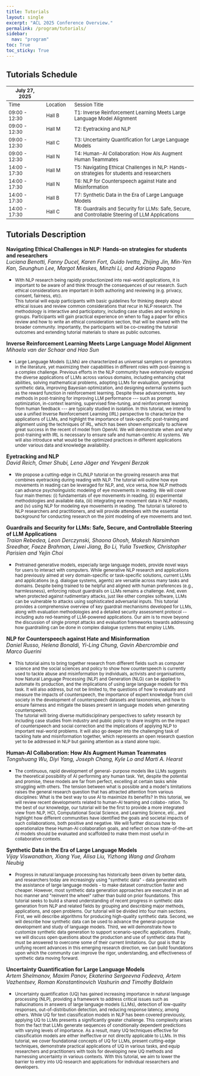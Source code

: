 ```yaml
---
title: Tutorials
layout: single
excerpt: "ACL 2025 Conference Overview."
permalink: /program/tutorials/
sidebar:
  nav: "program"
toc: True
toc_sticky: True
---
```


## Tutorials Schedule 

<style>
table {
    width: 100%;
    font-size: small;
}
table th:first-of-type {
    width: 20%;
}
table th:nth-of-type(2) {
    width: 15%;
}
table th:nth-of-type(3) {
    width: 65%;
}
</style>

| <span>July 27, 2025</span> | | |
| -- | -- | -- |
| Time | Location | Session Title |
| 09:00 - 12:30 | Hall B | T1: Inverse Reinforcement Learning Meets Large Language Model Alignment                      |
| 09:00 - 12:30 | Hall M | T2: Eyetracking and NLP                                                                      |
| 09:00 - 12:30 | Hall C | T3: Uncertainty Quantification for Large Language Models |
| 09:00 - 12:30 | Hall N | T4: Human-AI Collaboration: How AIs Augment Human Teammates                                  |
| 14:00 - 17:30 | Hall M | T5: Navigating Ethical Challenges in NLP: Hands-on strategies for students and researchers   |
| 14:00 - 17:30 | Hall N | T6: NLP for Counterspeech against Hate and Misinformation                                    |
| 14:00 - 17:30 | Hall B | T7: Synthetic Data in the Era of Large Language Models                                       |
| 14:00 - 17:30 | Hall C | T8: Guardrails and Security for LLMs: Safe, Secure, and Controllable Steering of LLM Applications                                     |

## Tutorials Description

**Navigating Ethical Challenges in NLP: Hands-on strategies for students and researchers**<br>
  <i>Luciana Benotti, Fanny Ducel, Karen Fort, Guido Ivetta, Zhijing Jin, Min-Yen Kan, Seunghun Lee, Margot Mieskes, Minzhi Li, and Adriana Pagano</i>
* <small>With NLP research being rapidly productionized into real-world applications, it is important to be aware of and think through the consequences of our research. Such ethical considerations are important in both authoring and reviewing (e.g. privacy, consent, fairness, etc).
<br>This tutorial will equip participants with basic guidelines for thinking deeply about ethical issues and review common considerations that recur in NLP research. The methodology is interactive and participatory, including case studies and working in groups. Participants will gain practical experience on when to flag a paper for ethics review and how to write an ethical consideration section, that will be shared with the broader community. Importantly, the participants will be co-creating the tutorial outcomes and extending tutorial materials to share as public outcomes.</small>  

**Inverse Reinforcement Learning Meets Large Language Model Alignment**<br>
  <i>Mihaela van der Schaar and Hao Sun</i>
* <small>Large Language Models (LLMs) are characterized as universal samplers or generators in the literature, yet maximizing their capabilities in different roles with post-training is a complex challenge. Previous efforts in the NLP community have extensively explored the diverse applications of LLMs across various domains, including enhancing chat abilities, solving mathematical problems, adopting LLMs for evaluation, generating synthetic data, improving Bayesian optimization, and designing external systems such as the reward function in reinforcement learning. Despite these advancements, key methods in post-training for improving LLM performance --- such as prompt optimization, in-context learning, supervised fine-tuning, and reinforcement learning from human feedback --- are typically studied in isolation. In this tutorial, we intend to use a unified Inverse Reinforcement Learning (IRL) perspective to characterize the applications of LLMs, and highlight the importance of task-specific post-training and alignment using the techniques of IRL, which has been shown empirically to achieve great success in the recent o1 model from OpenAI. We will demonstrate when and why post-training with IRL is necessary to ensure safe and human-centric AI systems. We will also introduce what would be the optimized practices in different applications under various data and knowledge availability.</small> 

**Eyetracking and NLP**<br>
  <i>David Reich, Omer Shubi, Lena Jäger and Yevgeni Berzak</i>
* <small>We propose a cutting-edge in CL/NLP tutorial on the growing research area that combines eyetracking during reading with NLP. The tutorial will outline how eye movements in reading can be leveraged for NLP, and, vice versa, how NLP methods can advance psycholinguistic modeling of eye movements in reading. We will cover four main themes: (i) fundamentals of eye movements in reading, (ii) experimental methodologies and available data, (iii) integrating eye movement data in NLP models, and (iv) using NLP for modeling eye movements in reading. The tutorial is tailored to NLP researchers and practitioners, and will provide attendees with the essential background for conducting research on the joint modeling of eye movements and text.</small> 

**Guardrails and Security for LLMs: Safe, Secure, and Controllable Steering of LLM Applications**<br>
  <i>Traian Rebedea, Leon Derczynski, Shaona Ghosh, Makesh Narsimhan Sreedhar, Faeze Brahman, Liwei Jiang, Bo Li, Yulia Tsvetkov, Christopher Parisien and Yejin Choi</i>
* <small>Pretrained generative models, especially large language models, provide novel ways for users to interact with computers. While generative NLP research and applications had previously aimed at very domain-specific or task-specific solutions, current LLMs and applications (e.g. dialogue systems, agents) are versatile across many tasks and domains. Despite being trained to be helpful and aligned with human preferences (e.g., harmlessness), enforcing robust guardrails on LLMs remains a challenge. And, even when protected against rudimentary attacks, just like other complex software, LLMs can be vulnerable to attacks using sophisticated adversarial inputs. This tutorial provides a comprehensive overview of key guardrail mechanisms developed for LLMs, along with evaluation methodologies and a detailed security assessment protocol -- including auto red-teaming of LLM-powered applications. Our aim is to move beyond the discussion of single prompt attacks and evaluation frameworks towards addressing how guardrailing can be done in complex dialogue systems that employ LLMs.</small> 

**NLP for Counterspeech against Hate and Misinformation**<br>
  <i>Daniel Russo, Helena Bonaldi, Yi-Ling Chung, Gavin Abercrombie and Marco Guerini</i>
* <small>This tutorial aims to bring together research from different fields such as computer science and the social sciences and policy to show how counterspeech is currently used to tackle abuse and misinformation by individuals, activists and organisations, how Natural Language Processing (NLP) and Generation (NLG) can be applied to automate its production, and the implications of using large language models for this task. It will also address, but not be limited to, the questions of how to evaluate and measure the impacts of counterspeech, the importance of expert knowledge from civil society in the development of counterspeech datasets and taxonomies, and how to ensure fairness and mitigate the biases present in language models when generating counterspeech.
<br>The tutorial will bring diverse multidisciplinary perspectives to safety research by including case studies from industry and public policy to share insights on the impact of counterspeech and social correction and the implications of applying NLP to important real-world problems. It will also go deeper into the challenging task of tackling hate and misinformation together, which represents an open research question yet to be addressed in NLP but gaining attention as a stand alone topic.</small> 

**Human-AI Collaboration: How AIs Augment Human Teammates**<br>
  <i>Tongshuang Wu, Diyi Yang, Joseph Chang, Kyle Lo and Marti A. Hearst</i>
* <small>The continuous, rapid development of general- purpose models like LLMs suggests the theoretical possibility of AI performing any human task. Yet, despite the potential and promise, these models are far from perfect, excelling at certain tasks while struggling with others. The tension between what is possible and a model's limitations raises the general research question that has attracted attention from various disciplines: What is the best way to use AI to maximize its benefits? In this tutorial, we will review recent developments related to human-AI teaming and collabo- ration. To the best of our knowledge, our tutorial will be the first to provide a more integrated view from NLP, HCI, Computational Social Science, and Learning Science, etc., and highlight how different communities have identified the goals and societal impacts of such collaborations, both positive and negative. We will further discuss how to operationalize these Human-AI collaboration goals, and reflect on how state-of-the-art AI models should be evaluated and scaffolded to make them most useful in collaborative contexts.</small> 

**Synthetic Data in the Era of Large Language Models**<br>
  <i>Vijay Viswanathan, Xiang Yue, Alisa Liu, Yizhong Wang and Graham Neubig</i>
* <small>Progress in natural language processing has historically been driven by better data, and researchers today are increasingly using "synthetic data" - data generated with the assistance of large language models - to make dataset construction faster and cheaper. However, most synthetic data generation approaches are executed in an ad hoc manner and "reinvent the wheel" rather than build on prior foundations. This tutorial seeks to build a shared understanding of recent progress in synthetic data generation from NLP and related fields by grouping and describing major methods, applications, and open problems. Our tutorial will be divided into four main sections. First, we will describe algorithms for producing high-quality synthetic data. Second, we will describe how synthetic data can be used to advance the general-purpose development and study of language models. Third, we will demonstrate how to customize synthetic data generation to support scenario-specific applications. Finally, we will discuss open questions about the production and use of synthetic data that must be answered to overcome some of their current limitations. Our goal is that by unifying recent advances in this emerging research direction, we can build foundations upon which the community can improve the rigor, understanding, and effectiveness of synthetic data moving forward.</small> 

**Uncertainty Quantification for Large Language Models**<br>
  <i>Artem Shelmanov, Maxim Panov, Ekaterina Sergeevna Fadeeva, Artem Vazhentsev, Roman Konstantinovich Vashurin and Timothy Baldwin</i>
* <small>Uncertainty quantification (UQ) has gained increasing importance in natural language processing (NLP), providing a framework to address critical issues such as hallucinations in answers of large language models (LLMs), detection of low-quality responses, out-of-distribution detection, and reducing response latency, among others. While UQ for text classification models in NLP has been covered previously, applying UQ to LLMs presents a significantly greater challenge. This complexity arises from the fact that LLMs generate sequences of conditionally dependent predictions with varying levels of importance. As a result, many UQ techniques effective for classification models are either ineffective or not directly applicable to LLMs. In this tutorial, we cover foundational concepts of UQ for LLMs, present cutting-edge techniques, demonstrate practical applications of UQ in various tasks, and equip researchers and practitioners with tools for developing new UQ methods and harnessing uncertainty in various contexts. With this tutorial, we aim to lower the barrier to entry into UQ research and applications for individual researchers and developers.</small> 



